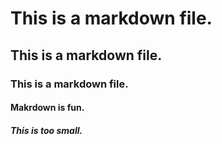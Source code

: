 # This is a markdown file.
## This is a markdown file.
### This is a markdown file.
#### Makrdown is fun.
##### This is too small.
